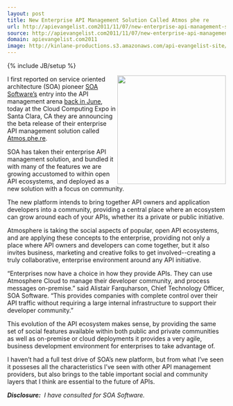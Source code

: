 ```yaml
---
layout: post
title: New Enterprise API Management Solution Called Atmos phe re
url: http://apievangelist.com2011/11/07/new-enterprise-api-management-solution-called-atmos.phe.re/
source: http://apievangelist.com2011/11/07/new-enterprise-api-management-solution-called-atmos.phe.re/
domain: apievangelist.com2011
image: http://kinlane-productions.s3.amazonaws.com/api-evangelist-site/blog/atmosphere-logo-1.png
---
```

{% include JB/setup %}<p>
     <a title="Atmosphere API Management" href="http://atmos.phe.re/"><img src="http://kinlane-productions.s3.amazonaws.com/api-service-providers/soa/atmosphere-logo-1.png"  width="250" align="right" /></a>
</p>
<p>
     I first reported on service oriented architecture (SOA) pioneer <a href="http://www.soa.com/">SOA Software’s</a> entry into the API management arena <a href="http://www.apievangelist.com/2011/06/17/atmosphere-a-new-api-management-portal/">back in June</a>, today at the Cloud Computing Expo in Santa Clara, CA they are announcing the beta release of their enterprise API management solution called <a title="Atmosphere API Management" href="http://atmos.phe.re/">Atmos.phe.re</a>.
</p>
<p>
     SOA has taken their enterprise API management solution, and bundled it with many of the features we are growing accustomed to within open API ecosystems, and deployed as a new solution with a focus on community.
</p>
<p>
     The new platform intends to bring together API owners and application developers into a community, providing a central place where an ecosystem can grow around each of your APIs, whether its a private or public initiative.
</p>
<p>
     Atmosphere is taking the social aspects of popular, open API ecosystems, and are applying these concepts to the enterprise, providing not only a place where API owners and developers can come together, but it also invites business, marketing and creative folks to get involved--creating a truly collaborative, enterprise environment around any API initiative.
</p>
<p>
     “Enterprises now have a choice in how they provide APIs. They can use Atmosphere Cloud to manage their developer community, and process messages on-premise.” said Alistair Farquharson, Chief Technology Officer, SOA Software. “This provides companies with complete control over their API traffic without requiring a large internal infrastructure to support their developer community.”
</p>
<p>
     This evolution of the API ecosystem makes sense, by providing the same set of social features available within both public and private communities as well as on-premise or cloud deployments it provides a very agile, business development environment for enterprises to take advantage of.
</p>
<p>
     I haven’t had a full test drive of SOA’s new platform, but from what I’ve seen it posseses all the characteristics I’ve seen with other API management providers, but also brings to the table important social and community layers that I think are essential to the future of APIs.
</p>
<p>
     <em><strong>Disclosure:</strong>  I have consulted for SOA Software.</em>
</p>
